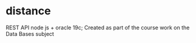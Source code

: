 # distance
REST API node js + oracle 19c; Created as part of the course work  on the Data Bases subject
